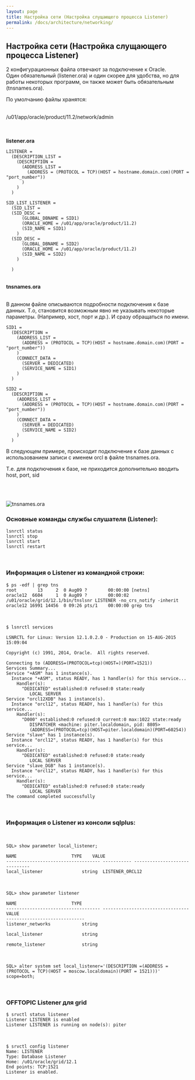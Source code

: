 ```yaml
---
layout: page
title: Настройка сети (Настройка слущающего процесса Listener)
permalink: /docs/architecture/networking/
---
```



## Настройка сети (Настройка слущающего процесса Listener)


2 конфигурационных файла отвечают за подключение к Oracle.<br/>
Один обязательный (listener.ora) и один скорее для удобства, но для работы некоторых программ, он также может быть обязательным
(tnsnames.ora).<br/>


По умолчанию файлы хранятся:

<br/>
/u01/app/oracle/product/11.2/network/admin

<br/><br/>
<strong>listener.ora</strong>
<br/>


    LISTENER =
      (DESCRIPTION_LIST =
        (DESCRIPTION =
          (ADDRESS_LIST =
            (ADDRESS = (PROTOCOL = TCP)(HOST = hostname.domain.com)(PORT = "port_number"))
          )
        )
      )

    SID_LIST_LISTENER =
      (SID_LIST =
      (SID_DESC =
          (GLOBAL_DBNAME = SID1)
          (ORACLE_HOME = /u01/app/oracle/product/11.2)
          (SID_NAME = SID1)
        )
      (SID_DESC =
          (GLOBAL_DBNAME = SID2)
          (ORACLE_HOME = /u01/app/oracle/product/11.2)
          (SID_NAME = SID2)
        )

      )


  <br/>
  <strong>tnsnames.ora</strong><br/>
  <br/>

  В данном файле описываются подробности подключения к базе данных. Т.о, становится возможным явно не указывать некоторые параметры. (Например, хост, порт и др.).
  И сразу обращаться по имени.


    SID1 =
      (DESCRIPTION =
        (ADDRESS_LIST =
          (ADDRESS = (PROTOCOL = TCP)(HOST = hostname.domain.com)(PORT = "port_number"))
        )
        (CONNECT_DATA =
          (SERVER = DEDICATED)
          (SERVICE_NAME = SID1)
        )
      )

    SID2 =
      (DESCRIPTION =
        (ADDRESS_LIST =
          (ADDRESS = (PROTOCOL = TCP)(HOST = hostname.domain.com)(PORT = "port_number"))
        )
        (CONNECT_DATA =
          (SERVER = DEDICATED)
          (SERVICE_NAME = SID2)
        )
      )



  В следующем примере, происходит подключение к базе данных с использованием записи с именем orcl в файле tnsnames.ora.

  Т.е. для подключения к базе, не приходится дополнительно вводить host, port, sid

  <br/><br/>

  <img src="http://img.fotografii.org/images/odba/oracleInstallation/_Windows/Oracle_Database_10g_Release_2_Installation/Oracle_Database_10g_Release_2_Installation_114.png" border="0" alt="tnsnames.ora">





<br/>

### Основные команды службы слушателя (Listener):

    lsnrctl status
    lsnrctl stop
    lsnrctl start
    lsnrctl restart


<br/>

### Информация о Listener из командной строки:

    $ ps -edf | grep tns
	root        13     2  0 Aug09 ?        00:00:00 [netns]
	oracle12  6604     1  0 Aug09 ?        00:00:02 /u01/oracle/grid/12.1/bin/tnslsnr LISTENER -no_crs_notify -inherit
	oracle12 16991 14456  0 09:26 pts/1    00:00:00 grep tns

<br/>

    $ lsnrctl services

    LSNRCTL for Linux: Version 12.1.0.2.0 - Production on 15-AUG-2015 15:09:04

    Copyright (c) 1991, 2014, Oracle.  All rights reserved.

    Connecting to (ADDRESS=(PROTOCOL=tcp)(HOST=)(PORT=1521))
    Services Summary...
    Service "+ASM" has 1 instance(s).
      Instance "+ASM", status READY, has 1 handler(s) for this service...
        Handler(s):
          "DEDICATED" established:0 refused:0 state:ready
             LOCAL SERVER
    Service "orcl12XDB" has 1 instance(s).
      Instance "orcl12", status READY, has 1 handler(s) for this service...
        Handler(s):
          "D000" established:0 refused:0 current:0 max:1022 state:ready
             DISPATCHER <machine: piter.localdomain, pid: 8805>
             (ADDRESS=(PROTOCOL=tcp)(HOST=piter.localdomain)(PORT=60254))
    Service "slave" has 1 instance(s).
      Instance "orcl12", status READY, has 1 handler(s) for this service...
        Handler(s):
          "DEDICATED" established:0 refused:0 state:ready
             LOCAL SERVER
    Service "slave_DGB" has 1 instance(s).
      Instance "orcl12", status READY, has 1 handler(s) for this service...
        Handler(s):
          "DEDICATED" established:0 refused:0 state:ready
             LOCAL SERVER
    The command completed successfully



<br/>

### Информация о Listener из консоли sqlplus:

<br/>

    SQL> show parameter local_listener;

    NAME				     TYPE	 VALUE
    ------------------------------------ ----------- ------------------------------
    local_listener			     string	 LISTENER_ORCL12


<br/>

    SQL> show parameter listener

	NAME				     TYPE
	------------------------------------ ---------------------------------
	VALUE
	------------------------------
	listener_networks		     string

	local_listener			     string

	remote_listener 		     string


<br/>

    SQL> alter system set local_listener='(DESCRIPTION =(ADDRESS = (PROTOCOL = TCP)(HOST = moscow.localdomain)(PORT = 1521)))' scope=both;



 <br/>

 ### OFFTOPIC Listener для grid


    $ srvctl status listener
    Listener LISTENER is enabled
    Listener LISTENER is running on node(s): piter


 <br/>

    $ srvctl config listener
    Name: LISTENER
    Type: Database Listener
    Home: /u01/oracle/grid/12.1
    End points: TCP:1521
    Listener is enabled.
